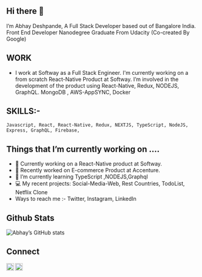 ## Hi there 👋

  I’m Abhay Deshpande, A Full Stack Developer based out of Bangalore India. Front End Developer Nanodegree Graduate From Udacity (Co-created By Google)

## WORK 

 *  I  work at Softway as a Full Stack Engineer. I'm currently working on a from scratch React-Native Product at Softway.  I’m involved in the development of     the product using React-Native, Redux, NODEJS, GraphQL. MongoDB , AWS-AppSYNC, Docker

## SKILLS:-

	Javascript, React, React-Native, Redux, NEXTJS, TypeScript, NodeJS, Express, GraphQL, Firebase,

## Things that I’m currently working on …. 

	
  * 🔭 Currently working on a  React-Native product at Softway.
  * 🔭 Recently worked on  E-commerce Product at Accenture.
  * 🌱 I’m currently learning TypeScript ,NODEJS,Graphql
  * 💻 My recent projects: Social-Media-Web, Rest Countries, TodoList, Netflix Clone
  * Ways to reach me :-  Twitter, Instagram, LinkedIn 

## Github Stats
  ![Abhay’s  GitHub stats](https://github-readme-stats.vercel.app/api?username=abhaydee)
 
## Connect 

  <a href="https://twitter.com/Abhs567"><img align="left" width=20px src="https://simpleicons.org/icons/twitter.svg"></a>
  <a href="https://in.linkedin.com/in/abhaydee"><img align="left" width=20px src="https://simpleicons.org/icons/linkedin.svg"></a>



 

